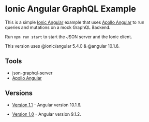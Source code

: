 # Ionic Angular GraphQL Example

This is a simple [Ionic Angular](https://ionicframework.com/docs/angular/overview) example that uses [Apollo Angular](https://www.npmjs.com/package/apollo-angular) to run queries and mutations on a mock GraphQL Backend.

Run `npm run start` to start the JSON server and the Ionic client.

This version uses @ionic/angular 5.4.0 & @angular 10.1.6.

## Tools

- [json-graphql-server](https://github.com/marmelab/json-graphql-server)
- [Apollo Angular](https://www.npmjs.com/package/apollo-angular)

## Versions

- [Version 1.1](https://github.com/DavidBuck/ionic-angular-graphql-example/tree/v1.1) - Angular version 10.1.6.

- [Version 1.0](https://github.com/DavidBuck/ionic-angular-graphql-example/tree/v1.0) - Angular version 9.1.2.
